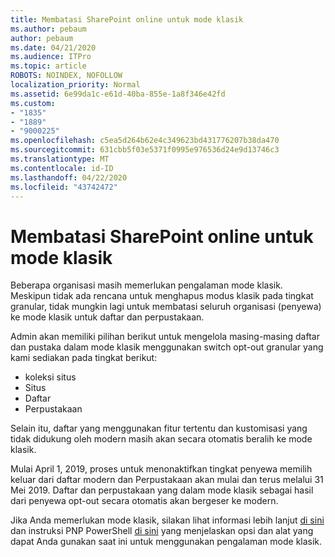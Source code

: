 ```yaml
---
title: Membatasi SharePoint online untuk mode klasik
ms.author: pebaum
author: pebaum
ms.date: 04/21/2020
ms.audience: ITPro
ms.topic: article
ROBOTS: NOINDEX, NOFOLLOW
localization_priority: Normal
ms.assetid: 6e99da1c-e61d-40ba-855e-1a8f346e42fd
ms.custom:
- "1835"
- "1889"
- "9000225"
ms.openlocfilehash: c5ea5d264b62e4c349623bd431776207b38da470
ms.sourcegitcommit: 631cbb5f03e5371f0995e976536d24e9d13746c3
ms.translationtype: MT
ms.contentlocale: id-ID
ms.lasthandoff: 04/22/2020
ms.locfileid: "43742472"
---
```

# <a name="restrict-sharepoint-online-to-classic-mode"></a>Membatasi SharePoint online untuk mode klasik

Beberapa organisasi masih memerlukan pengalaman mode klasik. Meskipun tidak ada rencana untuk menghapus modus klasik pada tingkat granular, tidak mungkin lagi untuk membatasi seluruh organisasi (penyewa) ke mode klasik untuk daftar dan perpustakaan.

Admin akan memiliki pilihan berikut untuk mengelola masing-masing daftar dan pustaka dalam mode klasik menggunakan switch opt-out granular yang kami sediakan pada tingkat berikut:

- koleksi situs
- Situs
- Daftar
- Perpustakaan

Selain itu, daftar yang menggunakan fitur tertentu dan kustomisasi yang tidak didukung oleh modern masih akan secara otomatis beralih ke mode klasik.

Mulai April 1, 2019, proses untuk menonaktifkan tingkat penyewa memilih keluar dari daftar modern dan Perpustakaan akan mulai dan terus melalui 31 Mei 2019.  Daftar dan perpustakaan yang dalam mode klasik sebagai hasil dari penyewa opt-out secara otomatis akan bergeser ke modern.

Jika Anda memerlukan mode klasik, silakan lihat informasi lebih lanjut [di sini](https://techcommunity.microsoft.com/t5/Microsoft-SharePoint-Blog/Delivering-SharePoint-modern-experiences/ba-p/315023) dan instruksi PNP PowerShell [di sini](https://docs.microsoft.com/sharepoint/dev/transform/modernize-userinterface-lists-and-libraries-optout) yang menjelaskan opsi dan alat yang dapat Anda gunakan saat ini untuk menggunakan pengalaman mode klasik.
